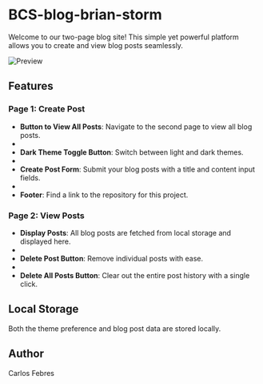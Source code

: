# BCS-blog-brian-storm

Welcome to our two-page blog site! This simple yet powerful platform allows you to create and view blog posts seamlessly. 

![Preview](preview_image_link_here)

## Features

### Page 1: Create Post

- **Button to View All Posts**: Navigate to the second page to view all blog posts.
- 
- **Dark Theme Toggle Button**: Switch between light and dark themes.
- 
- **Create Post Form**: Submit your blog posts with a title and content input fields.
- 
- **Footer**: Find a link to the repository for this project.

### Page 2: View Posts

- **Display Posts**: All blog posts are fetched from local storage and displayed here.
- 
- **Delete Post Button**: Remove individual posts with ease.
- 
- **Delete All Posts Button**: Clear out the entire post history with a single click.

## Local Storage

Both the theme preference and blog post data are stored locally.

## Author 

Carlos Febres

